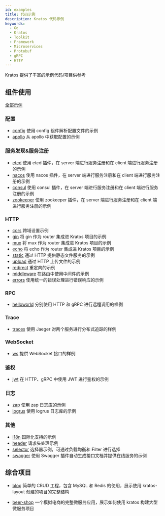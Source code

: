 ```yaml
---
id: examples
title: 代码示例
description: Kratos 代码示例
keywords:
  - Go
  - Kratos
  - Toolkit
  - Framework
  - Microservices
  - Protobuf
  - gRPC
  - HTTP
---
```


Kratos 提供了丰富的示例代码/项目供参考

## 组件使用

[全部示例](https://github.com/go-kratos/examples)

### 配置

- [config](https://github.com/go-kratos/examples/tree/main/config) 使用 config 组件解析配置文件的示例
- [apollo](https://github.com/go-kratos/examples/tree/main/config/apollo) 从 apollo 中获取配置的示例

### 服务发现&服务注册

- [etcd](https://github.com/go-kratos/examples/tree/main/registry/etcd) 使用 etcd 插件，在 server 端进行服务注册和在 client 端进行服务注册的示例
- [nacos](https://github.com/go-kratos/examples/tree/main/registry/nacos) 使用 nacos 插件，在 server 端进行服务注册和在 client 端进行服务注册的示例
- [consul](https://github.com/go-kratos/examples/tree/main/registry/consul) 使用 consul 插件，在 server 端进行服务注册和在 client 端进行服务注册的示例
- [zookeeper](https://github.com/go-kratos/examples/tree/main/registry/zookeeper) 使用 zookeeper 插件，在 server 端进行服务注册和在 client 端进行服务注册的示例

### HTTP

- [cors](https://github.com/go-kratos/examples/tree/main/http/cors) 跨域设置示例
- [gin](https://github.com/go-kratos/examples/tree/main/http/gin) 将 gin 作为 router 集成进 Kratos 项目的示例
- [mux](https://github.com/go-kratos/examples/tree/main/http/mux) 将 mux 作为 router 集成进 Kratos 项目的示例
- [echo](https://github.com/go-kratos/examples/tree/main/http/echo) 将 echo 作为 router 集成进 Kratos 项目的示例
- [static](https://github.com/go-kratos/examples/tree/main/http/static) 通过 HTTP 提供静态文件服务的示例
- [upload](https://github.com/go-kratos/examples/tree/main/http/upload) 通过 HTTP 上传文件的示例
- [redirect](https://github.com/go-kratos/examples/blob/main/http/redirect) 重定向的示例
- [middleware](https://github.com/go-kratos/examples/tree/main/http/middlewares) 在路由中使用中间件的示例
- [errors](https://github.com/go-kratos/examples/tree/main/http/errors) 使用统一的错误处理进行错误响应的示例

### RPC

- [helloworld](https://github.com/go-kratos/examples/tree/main/helloworld) 分别使用 HTTP 和 gRPC 进行远程调用的样例

### Trace

- [traces](https://github.com/go-kratos/examples/tree/main/traces) 使用 Jaeger 对两个服务进行分布式追踪的样例

### WebSocket

- [ws](https://github.com/go-kratos/examples/tree/main/ws) 提供 WebSocket 接口的样例

### 鉴权

- [jwt](https://github.com/go-kratos/examples/tree/main/auth/jwt) 在 HTTP、gRPC 中使用 JWT 进行鉴权的示例

### 日志

- [zap](https://github.com/go-kratos/examples/tree/main/log) 使用 zap 日志库的示例
- [logrus](https://github.com/go-kratos/examples/tree/main/log) 使用 logrus 日志库的示例

### 其他

- [i18n](https://github.com/go-kratos/examples/tree/main/i18n) 国际化支持的示例
- [header](https://github.com/go-kratos/examples/tree/main/header) 请求头处理示例
- [selector](https://github.com/go-kratos/examples/tree/main/selector) 选择器示例，可通过负载均衡和 Filter 进行选择
- [swagger](https://github.com/go-kratos/examples/tree/main/swagger) 使用 Swagger 插件自动生成接口文档并提供在线服务的示例

## 综合项目

- [blog](https://github.com/go-kratos/examples/tree/main/blog) 简单的 CRUD 工程，包含 MySQL 和 Redis 的使用，展示使用 kratos-layout 创建的项目的完整结构

- [beer-shop](https://github.com/go-kratos/beer-shop) 一个模拟电商的完整微服务应用，展示如何使用 kratos 构建大型微服务项目
